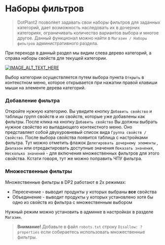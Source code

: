 # Наборы фильтров

> DotPlant2 позволяет задавать свои наборы фильтров для заданных категорий, дает возможность наследовать их в дочерних категориях, ограничивать количество вариантов выбора и многое другое. Данный функционал можно найти в `Магазин / Наборы фильтров` административного раздела.

При переходе в данный раздел мы видим слева дерево категорий, а справа наборы свойств для текущей категории.

[![IMAGE_ALT_TEXT_HERE](http://st-1.dotplant.ru/docs-assets/filter-sets.png)](http://st-1.dotplant.ru/docs-assets/filter-sets.png)

Выбор категории осуществляется путем выбора пункта `Открыть` в контекстном меню, которое открывается при нажатии правой клавиши мыши на элементе дерева категорий.

### Добавление фильтра

Откройте нужную категорию. Вы увидите кнопку `Добавить свойство` и таблицы групп свойств и их свойств, которые уже добавлены как фильтры. После клика на кнопку `Добавить свойство` Вы должны выбрать нужное свойство из выпадающего контекстного меню. Оно представляет собой двухуровневый список вида `Группа свойств / Свойство`. После выбора свойства появится таблица с настройками фильтра. Тут можно отметить флажок `Делегировать дочернему элементы` , `Диапазон` или отредактировать доступные значения `Показать значения`, `Несколько значений` - для включения множественных фильтров для этого свойства. Кстати говоря, тут же можно поправить ЧПУ фильтра.

### Множественные фильтры

Множественные фильтры в DP2 работают в 2х режимах:

- Пересечение - выводит продукты у которых выбраны **все** свойства
- Объединение - выводит продукты у которых установлено хотя бы одно из свойств из фильтра с множественным выбором

Нужный режим можно установить в админке в настройках в разделе `Магазин`.

> **Внимание!**
> Добавьте в файл `robots.txt` строку `Disallow: ?properties` если собираетесь использовать множественные фильтры.